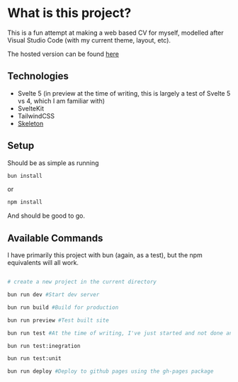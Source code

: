 # What is this project?

This is a fun attempt at making a web based CV for myself, modelled after Visual Studio Code (with my current theme, layout, etc).

The hosted version can be found [here](https://serencognito.github.io/about-me/)

## Technologies

- Svelte 5 (in preview at the time of writing, this is largely a test of Svelte 5 vs 4, which I am familiar with)
- SvelteKit
- TailwindCSS
- [Skeleton](https://www.skeleton.dev/)

## Setup

Should be as simple as running

```bash
bun install
```

or

```bash
npm install
```

And should be good to go.

## Available Commands

I have primarily this project with bun (again, as a test), but the npm equivalents will all work.

```bash

# create a new project in the current directory

bun run dev #Start dev server

bun run build #Build for production

bun run preview #Test built site

bun run test #At the time of writing, I've just started and not done any tests yet

bun run test:inegration

bun run test:unit

bun run deploy #Deploy to github pages using the gh-pages package

```
